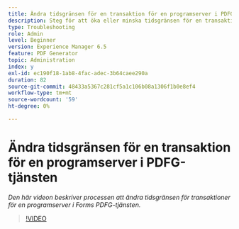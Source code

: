 ```yaml
---
title: Ändra tidsgränsen för en transaktion för en programserver i PDFG-tjänsten
description: Steg för att öka eller minska tidsgränsen för en transaktion för en programserver för PDF Generator
type: Troubleshooting
role: Admin
level: Beginner
version: Experience Manager 6.5
feature: PDF Generator
topic: Administration
index: y
exl-id: ec190f18-1ab8-4fac-adec-3b64caee290a
duration: 82
source-git-commit: 48433a5367c281cf5a1c106b08a1306f1b0e8ef4
workflow-type: tm+mt
source-wordcount: '59'
ht-degree: 0%

---
```


# Ändra tidsgränsen för en transaktion för en programserver i PDFG-tjänsten

*Den här videon beskriver processen att ändra tidsgränsen för transaktioner för en programserver i Forms PDFG-tjänsten.*

>[!VIDEO](https://video.tv.adobe.com/v/335555?quality=12&learn=on)
